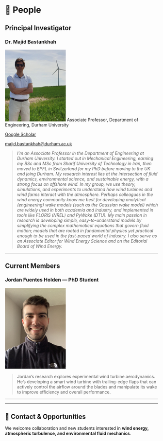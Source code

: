 # 👥 People

## Principal Investigator

### **Dr. Majid Bastankhah**
<img src="./Images/Majid.jpg" alt="Majid Bastankhah" width="200">
Associate Professor, Department of Engineering, Durham University  

[Google Scholar](https://scholar.google.com/citations?user=784pzQQAAAAJ&hl=en)  

[majid.bastankhah@durham.ac.uk](mailto:majid.bastankhah@durham.ac.uk)

> *I’m an Associate Professor in the Department of Engineering at Durham University. I started out in Mechanical Engineering, earning my BSc and MSc from Sharif University of Technology in Iran, then moved to EPFL in Switzerland for my PhD before moving to the UK and joing Durham. My research interest lies at the intersection of fluid dynamics, environmental science, and sustainable energy, with a strong focus on offshore wind. In my group, we use theory, simulations, and experiments to understand how wind turbines and wind farms interact with the atmosphere. Perhaps colleagues in the wind energy community know me best for developing analytical (engineering) wake models (such as the Gaussian wake model) which are widely used in both academia and industry, and implemented in tools like FLORIS (NREL) and PyWake (DTU). My main passion in research is developing simple, easy-to-understand models by simplifying the complex mathematical equations that govern fluid motion; models that are rooted in fundamental physics yet practical enough to be used in the fast-paced world of industry. I also serve as an Associate Editor for Wind Energy Science and on the Editorial Board of Wind Energy.*

---

## Current Members

### **Jordan Fuentes Holden** — PhD Student  
<img src="./Images/Jordan.jpg" alt="Jordan Fuentes Holden" width="200">

> Jordan’s research explores experimental wind turbine aerodynamics. He’s developing a smart wind turbine with trailing-edge flaps that can actively control the airflow around the blades and manipulate its wake to improve efficiency and overall performance.

---



---

## 💬 Contact & Opportunities

We welcome collaboration and new students interested in **wind energy, atmospheric turbulence, and environmental fluid mechanics**.  

